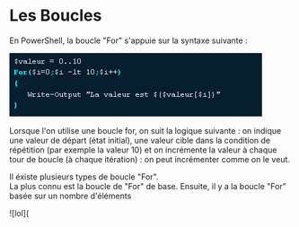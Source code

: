 # Les Boucles

En PowerShell, la boucle "For" s'appuie sur la syntaxe suivante :

![lol](https://github.com/Flodagnas/FlorianDAGNAS_Linux/blob/main/Cours_PowerShell/Capture%203.PNG)

Lorsque l'on utilise une boucle for, on suit la logique suivante : on indique une valeur de départ (état initial), une valeur cible dans la condition de répétition (par exemple la valeur 10) et on incrémente la valeur à chaque tour de boucle (à chaque itération) : on peut incrémenter comme on le veut.


Il éxiste plusieurs types de boucle "For".  
La plus connu est la boucle de "For" de base. 
Ensuite, il y a la boucle "For" basée sur un nombre d'éléments  

![lol](
